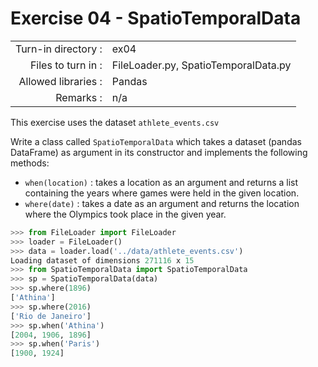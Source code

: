 # Exercise 04 - SpatioTemporalData

|                         |                    |
| -----------------------:| ------------------ |
|   Turn-in directory :   |  ex04              |
|   Files to turn in :    |  FileLoader.py, SpatioTemporalData.py |
|   Allowed libraries :   |  Pandas            |
|   Remarks :             |  n/a               |

This exercise uses the dataset `athlete_events.csv`

Write a class called `SpatioTemporalData` which takes a dataset (pandas DataFrame) as argument in its constructor and implements the following methods:  
* `when(location)` : takes a location as an argument and returns a list containing the years where games were held in the given location.  
* `where(date)` : takes a date as an argument and returns the location where the Olympics took place in the given year.

```python
>>> from FileLoader import FileLoader
>>> loader = FileLoader()
>>> data = loader.load('../data/athlete_events.csv')
Loading dataset of dimensions 271116 x 15
>>> from SpatioTemporalData import SpatioTemporalData
>>> sp = SpatioTemporalData(data)
>>> sp.where(1896)
['Athina']
>>> sp.where(2016)
['Rio de Janeiro']
>>> sp.when('Athina')
[2004, 1906, 1896]
>>> sp.when('Paris')
[1900, 1924]
```
